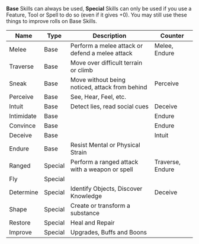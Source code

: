 **Base** Skills can always be used, **Special** Skills can only be used if you use a Feature, Tool or Spell to do so (even if it gives +0). You may still use these things to improve rolls on Base Skills.

| Name       | Type    | Description                                     | Counter          |
| ---------- | ------- | ----------------------------------------------- | ---------------- |
| Melee      | Base    | Perform a melee attack or defend a melee attack | Melee, Endure    |
| Traverse   | Base    | Move over difficult terrain or climb            |                  |
| Sneak      | Base    | Move without being noticed, attack from behind  | Perceive         |
| Perceive   | Base    | See, Hear, Feel, etc.                           |                  |
| Intuit     | Base    | Detect lies, read social cues                   | Deceive          |
| Intimidate | Base    |                                                 | Endure           |
| Convince   | Base    |                                                 | Endure           |
| Deceive    | Base    |                                                 | Intuit           |
| Endure     | Base    | Resist Mental or Physical Strain                |                  |
| Ranged     | Special | Perform a ranged attack with a weapon or spell  | Traverse, Endure |
| Fly        | Special |                                                 |                  |
| Determine  | Special | Identify Objects, Discover Knowledge            | Deceive          |
| Shape      | Special | Create or transform a substance                 |                  |
| Restore    | Special | Heal and Repair                                 |                  |
| Improve    | Special | Upgrades, Buffs and Boons                       |                  |
